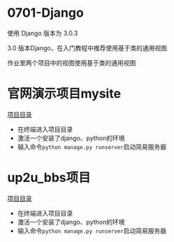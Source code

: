 <!-- readme.md -->
<!-- author: fudamai -->

# 0701-Django

使用 Django 版本为 3.0.3

3.0 版本Django，在入门教程中推荐使用基于类的通用视图

作业里两个项目中的视图使用基于类的通用视图

# 官网演示项目mysite

[项目目录](./mysite)

- 在终端进入项目目录
- 激活一个安装了django、python的环境
- 输入命令`python manage.py runserver`启动简易服务器

# up2u_bbs项目

[项目目录](./up2u_bbs)

- 在终端进入项目目录
- 激活一个安装了django、python的环境
- 输入命令`python manage.py runserver`启动简易服务器
